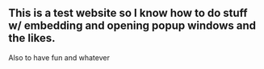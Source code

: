 ## This is a test website so I know how to do stuff w/ embedding and opening popup windows and the likes.
Also to have fun and whatever

